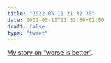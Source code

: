 ```yaml
---
title: "2022 05 11 21 32 30"
date: 2022-05-11T21:32:30+02:00
draft: false
type: "tweet"
---
```


[My story on “worse is better”](https://www.sigbus.info/worse-is-better).
